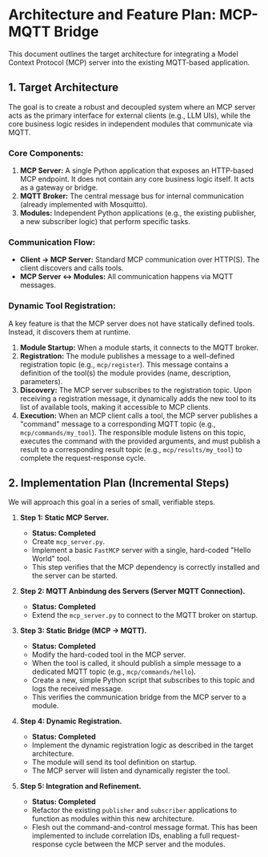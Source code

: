 # Architecture and Feature Plan: MCP-MQTT Bridge

This document outlines the target architecture for integrating a Model Context Protocol (MCP) server into the existing MQTT-based application.

## 1. Target Architecture

The goal is to create a robust and decoupled system where an MCP server acts as the primary interface for external clients (e.g., LLM UIs), while the core business logic resides in independent modules that communicate via MQTT.

### Core Components:

1.  **MCP Server:** A single Python application that exposes an HTTP-based MCP endpoint. It does not contain any core business logic itself. It acts as a gateway or bridge.
2.  **MQTT Broker:** The central message bus for internal communication (already implemented with Mosquitto).
3.  **Modules:** Independent Python applications (e.g., the existing publisher, a new subscriber logic) that perform specific tasks.

### Communication Flow:

-   **Client -> MCP Server:** Standard MCP communication over HTTP(S). The client discovers and calls tools.
-   **MCP Server <-> Modules:** All communication happens via MQTT messages.

### Dynamic Tool Registration:

A key feature is that the MCP server does not have statically defined tools. Instead, it discovers them at runtime.

1.  **Module Startup:** When a module starts, it connects to the MQTT broker.
2.  **Registration:** The module publishes a message to a well-defined registration topic (e.g., `mcp/register`). This message contains a definition of the tool(s) the module provides (name, description, parameters).
3.  **Discovery:** The MCP server subscribes to the registration topic. Upon receiving a registration message, it dynamically adds the new tool to its list of available tools, making it accessible to MCP clients.
4.  **Execution:** When an MCP client calls a tool, the MCP server publishes a "command" message to a corresponding MQTT topic (e.g., `mcp/commands/my_tool`). The responsible module listens on this topic, executes the command with the provided arguments, and must publish a result to a corresponding result topic (e.g., `mcp/results/my_tool`) to complete the request-response cycle.

## 2. Implementation Plan (Incremental Steps)

We will approach this goal in a series of small, verifiable steps.

1.  **Step 1: Static MCP Server.**
    -   **Status: Completed**
    -   Create `mcp_server.py`.
    -   Implement a basic `FastMCP` server with a single, hard-coded "Hello World" tool.
    -   This step verifies that the MCP dependency is correctly installed and the server can be started.

2.  **Step 2: MQTT Anbindung des Servers (Server MQTT Connection).**
    -   **Status: Completed**
    -   Extend the `mcp_server.py` to connect to the MQTT broker on startup.

3.  **Step 3: Static Bridge (MCP -> MQTT).**
    -   **Status: Completed**
    -   Modify the hard-coded tool in the MCP server.
    -   When the tool is called, it should publish a simple message to a dedicated MQTT topic (e.g., `mcp/commands/hello`).
    -   Create a new, simple Python script that subscribes to this topic and logs the received message.
    -   This verifies the communication bridge from the MCP server to a module.

4.  **Step 4: Dynamic Registration.**
    -   **Status: Completed**
    -   Implement the dynamic registration logic as described in the target architecture.
    -   The module will send its tool definition on startup.
    -   The MCP server will listen and dynamically register the tool.

5.  **Step 5: Integration and Refinement.**
    -   **Status: Completed**
    -   Refactor the existing `publisher` and `subscriber` applications to function as modules within this new architecture.
    -   Flesh out the command-and-control message format. This has been implemented to include correlation IDs, enabling a full request-response cycle between the MCP server and the modules.
